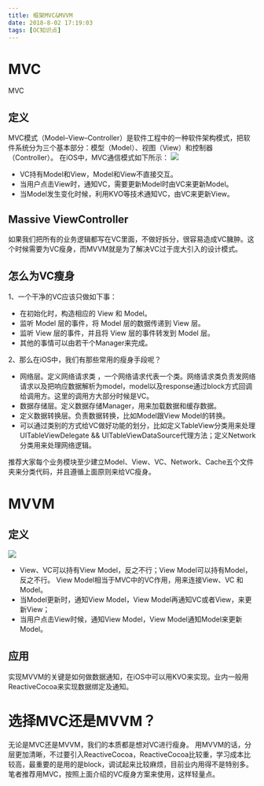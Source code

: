 ```yaml
---
title: 框架MVC&MVVM
date: 2018-8-02 17:19:03
tags: [OC知识点]
---
```



# MVC

MVC

## 定义

MVC模式（Model–View–Controller）是软件工程中的一种软件架构模式，把软件系统分为三个基本部分：模型（Model）、视图（View）和控制器（Controller）。
在iOS中，MVC通信模式如下所示：
![](https://upload-images.jianshu.io/upload_images/22877992-2110caa320a00a75.png?imageMogr2/auto-orient/strip%7CimageView2/2/w/1240)


*   VC持有Model和View，Model和View不直接交互。
*   当用户点击View时，通知VC，需要更新Model时由VC来更新Model。
*   当Model发生变化时候，利用KVO等技术通知VC，由VC来更新View。

## Massive ViewController

如果我们把所有的业务逻辑都写在VC里面，不做好拆分，很容易造成VC臃肿。这个时候需要为VC瘦身，而MVVM就是为了解决VC过于庞大引入的设计模式。

## 怎么为VC瘦身

1、一个干净的VC应该只做如下事：

*   在初始化时，构造相应的 View 和 Model。
*   监听 Model 层的事件，将 Model 层的数据传递到 View 层。
*   监听 View 层的事件，并且将 View 层的事件转发到 Model 层。
*   其他的事情可以由若干个Manager来完成。

2、那么在iOS中，我们有那些常用的瘦身手段呢？

*   网络层。定义网络请求类 ，一个网络请求代表一个类。网络请求类负责发网络请求以及把响应数据解析为model，model以及response通过block方式回调给调用方。这里的调用方大部分时候是VC。
*   数据存储层。定义数据存储Manager，用来加载数据和缓存数据。
*   定义数据转换层。负责数据转换，比如Model跟View Model的转换。
*   可以通过类别的方式给VC做好功能的划分，比如定义TableView分类用来处理UITableViewDelegate && UITableViewDataSource代理方法；定义Network分类用来处理网络逻辑。

推荐大家每个业务模块至少建立Model、View、VC、Network、Cache五个文件夹来分类代码，并且遵循上面原则来给VC瘦身。

# MVVM

## 定义

![](https://upload-images.jianshu.io/upload_images/22877992-b16875587e6e47c7.png?imageMogr2/auto-orient/strip%7CimageView2/2/w/1240)


*   View、VC可以持有View Model，反之不行；View Model可以持有Model，反之不行。 View Model相当于MVC中的VC作用，用来连接View、VC 和Model。
*   当Model更新时，通知View Model，View Model再通知VC或者View，来更新View；
*   当用户点击View时候，通知View Model，View Model通知Model来更新Model。

## 应用

实现MVVM的关键是如何做数据通知，在iOS中可以用KVO来实现。业内一般用ReactiveCocoa来实现数据绑定及通知。

# 选择MVC还是MVVM？

无论是MVC还是MVVM，我们的本质都是想对VC进行瘦身。
用MVVM的话，分层更加清晰，不过要引入ReactiveCocoa，ReactiveCocoa比较重，学习成本比较高，最重要的是用的是block，调试起来比较麻烦，目前业内用得不是特别多。
笔者推荐用MVC，按照上面介绍的VC瘦身方案来使用，这样轻量点。

